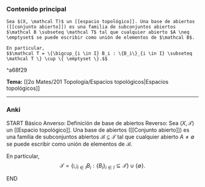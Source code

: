 ### Contenido principal

```ad-Formal
Sea $(X, \mathcal T)$ un [[espacio topológico]]. Una base de abiertos ([[conjunto abierto]]) es una familia de subconjuntos abiertos $\mathcal B \subseteq \mathcal T$ tal que cualquier abierto $A \neq \emptyset$ se puede escribir como unión de elementos de $\mathcal B$.

En particular,
$$\mathcal T = \{\bigcup_{i \in I} B_i : \{B_i\}_{i \in I} \subseteq \mathcal T \} \cup \{ \emptyset \}.$$
```

^a68f29

**Tema:** [[2o Mates/201 Topología/Espacios topológicos|Espacios topológicos]]

---
### Anki

START
Básico
Anverso: Definición de base de abiertos
Reverso: Sea $(X, \mathcal T)$ un [[Espacio topológico]]. Una base de abiertos ([[Conjunto abierto]]) es una familia de subconjuntos abiertos $\mathcal B \subseteq \mathcal T$ tal que cualquier abierto $A \neq \emptyset$ se puede escribir como unión de elementos de $\mathcal B$.

En particular,
$$\mathcal T = \{\bigcup_{i \in I} B_i : \{B_i\}_{i \in I} \subseteq \mathcal T \} \cup \{ \emptyset \}.$$
<!--ID: 1727422026758-->
END
